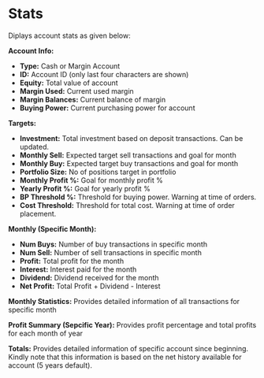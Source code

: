 # **Stats**

Diplays account stats as given below:

**Account Info:**
  - **Type:** Cash or Margin Account
  - **ID:** Account ID (only last four characters are shown)
  - **Equity:** Total value of account
  - **Margin Used:** Current used margin
  - **Margin Balances:** Current balance of margin
  - **Buying Power:** Current purchasing power for account

**Targets:**
  - **Investment:** Total investment based on deposit transactions. Can be updated.
  - **Monthly Sell:** Expected target sell transactions and goal for month
  - **Monthly Buy:** Expected target buy transactions and goal for month
  - **Portfolio Size:** No of positions target in portfolio
  - **Monthly Profit %:** Goal for monthly profit %
  - **Yearly Profit %:** Goal for yearly profit %
  - **BP Threshold %:** Threshold for buying power. Warning at time of orders.
  - **Cost Threshold:** Threshold for total cost. Warning at time of order placement.

**Monthly (Specific Month):**
  - **Num Buys:** Number of buy transactions in specific month
  - **Num Sell:** Number of sell transactions in specific month
  - **Profit:** Total profit for the month
  - **Interest:** Interest paid for the month
  - **Dividend:** Dividend received for the month
  - **Net Profit:** Total Profit + Dividend - Interest

**Monthly Statistics:**
  Provides detailed information of all transactions for specific month
  
**Profit Summary (Sepcific Year):**
  Provides profit percentage and total profits for each month of year
  
**Totals:**
  Provides detailed information of specific account since beginning.
  Kindly note that this information is based on the net history available for account (5 years default).
  

